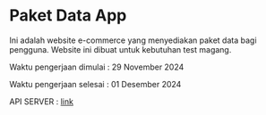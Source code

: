 # Paket Data App
Ini adalah website e-commerce yang menyediakan paket data bagi pengguna. Website ini dibuat untuk kebutuhan test magang. 

Waktu pengerjaan dimulai : 29 November 2024

Waktu pengerjaan selesai : 01 Desember 2024

API SERVER : [link](https://github.com/RizkyFitriAndini/e-commerce-paket-data_backend.git)